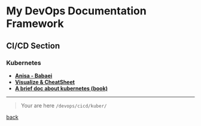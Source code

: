 # My DevOps Documentation Framework

## CI/CD Section

### Kubernetes

- [**Anisa - Babaei**](docs/babaei/index.md)
- [**Visualize & CheatSheet**](docs/cheatsheet/index.md)
- [**A brief doc about kubernetes (book)**](files/k8s-cs.pdf)

---

> Your are here `/devops/cicd/kuber/`

[back](../index.md)

